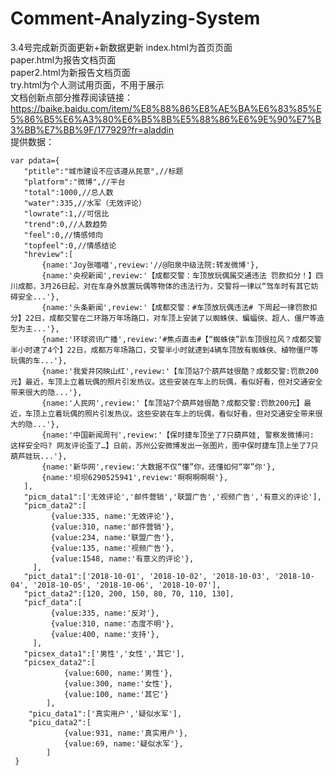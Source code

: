 # Comment-Analyzing-System
3.4号完成新页面更新+新数据更新 
index.html为首页页面  
paper.html为报告文档页面  
paper2.html为新报告文档页面  
try.html为个人测试用页面，不用于展示  
文档创新点部分推荐阅读链接：
https://baike.baidu.com/item/%E8%88%86%E8%AE%BA%E6%83%85%E5%86%B5%E6%A3%80%E6%B5%8B%E5%88%86%E6%9E%90%E7%B3%BB%E7%BB%9F/177929?fr=aladdin  
提供数据：  

    var pdata={
       "ptitle":"城市建设不应该遵从民意",//标题
       "platform":"微博",//平台     
       "total":1000,//总人数
       "water":335,//水军（无效评论）
       "lowrate":1,//可信比      
       "trend":0,//人数趋势
       "feel":0,//情感倾向
       "topfeel":0,//情感结论
       "hreview":[
           {name:'Joy张喵喵',review:'//@阳泉中级法院:转发微博'},
           {name:'央视新闻',review:'【成都交警：车顶放玩偶属交通违法 罚款扣分！】四川成都，3月26日起，对在车身外放置玩偶等物体的违法行为，交警将一律以“驾车时有其它妨碍安全...'},
           {name:'头条新闻',review:'【成都交警：#车顶放玩偶违法# 下周起一律罚款扣分】22日，成都交警在二环路万年场路口，对车顶上安装了以蜘蛛侠、蝙蝠侠、超人、僵尸等造型为主...'},
           {name:'环球资讯广播',review:'#焦点直击#【“蜘蛛侠”趴车顶很拉风？成都交警半小时逮了4个】22日，成都万年场路口，交警半小时就逮到4辆车顶放有蜘蛛侠、植物僵尸等玩偶的车...'},
           {name:'我爱井冈映山红',review:'【车顶站7个葫芦娃很酷？成都交警:罚款200元】最近，车顶上立着玩偶的照片引发热议。这些安装在车上的玩偶，看似好看，但对交通安全带来很大的隐...'},
           {name:'人民网',review:'【车顶站7个葫芦娃很酷？成都交警:罚款200元】最近，车顶上立着玩偶的照片引发热议。这些安装在车上的玩偶，看似好看，但对交通安全带来很大的隐...'},
           {name:'中国新闻周刊',review:'【保时捷车顶坐了7只葫芦娃, 警察发微博问: 这样安全吗? 网友评论歪了…】日前，苏州公安微博发出一张图片，图中保时捷车顶上坐了7只葫芦娃玩...'},
           {name:'新华网',review:'大数据不仅“懂”你，还懂如何“宰”你'},
           {name:'坝坝6290525941',review:'啊啊啊啊啊'},
       ],
       "picm_data1":['无效评论','邮件营销','联盟广告','视频广告','有意义的评论'],
       "picm_data2":[
             {value:335, name:'无效评论'},
             {value:310, name:'邮件营销'},
             {value:234, name:'联盟广告'},
             {value:135, name:'视频广告'},
             {value:1548, name:'有意义的评论'},
         ],
       "pict_data1":['2018-10-01', '2018-10-02', '2018-10-03', '2018-10-04', '2018-10-05', '2018-10-06', '2018-10-07'],  
       "pict_data2":[120, 200, 150, 80, 70, 110, 130],
       "picf_data":[
             {value:335, name:'反对'},
             {value:310, name:'态度不明'},
             {value:400, name:'支持'},
         ],
       "picsex_data1":['男性','女性','其它'],
       "picsex_data2":[
                {value:600, name:'男性'},
                {value:300, name:'女性'},
                {value:100, name:'其它'}
            ],
        "picu_data1":['真实用户','疑似水军'],
        "picu_data2":[
                {value:931, name:'真实用户'},
                {value:69, name:'疑似水军'},
            ]
     }
